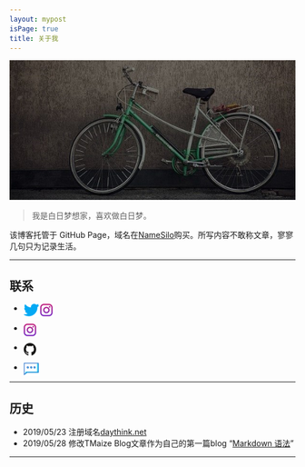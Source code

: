```yaml
---
layout: mypost
isPage: true
title: 关于我
---
```


![自行车](/img/bike.jpg)
<br/>
> 我是白日梦想家，喜欢做白日梦。

该博客托管于 GitHub Page，域名在[NameSilo](https://www.namesilo.com/?rid=baa1b76ph)购买。所写内容不敢称文章，寥寥几句只为记录生活。
<br/>

***
## 联系

+ <a href="https://twitter.com/caiwoshiwho" target="_blank"><img src="/img/twitter-logo.png" align="left"> </a>    <a href="https://www.instagram.com/caiwoshiwho/" target="_blank"><img src="/img/instagram-logo.png" align="left"> </a>


+ <a href="https://www.instagram.com/caiwoshiwho/" target="_blank"><img src="/img/instagram-logo.png" align="left"> </a>

+ <a href="https://github.com/Devinteng" target="_blank"><img src="/img/Github-logo.png" align="left"> </a>

+ <a href="https://daythink.net/pages/%E7%95%99%E8%A8%80.html" target="_blank"><img src="/img/chat-logo.png" align="left"> </a>


***
## 历史

+ 2019/05/23 注册域名[daythink.net](https://daythink.net)
+ 2019/05/28 修改TMaize Blog文章作为自己的第一篇blog “[Markdown 语法](https://daythink.net/posts/2019/05/28/Markdown-%E8%AF%AD%E6%B3%95.html)”

***
